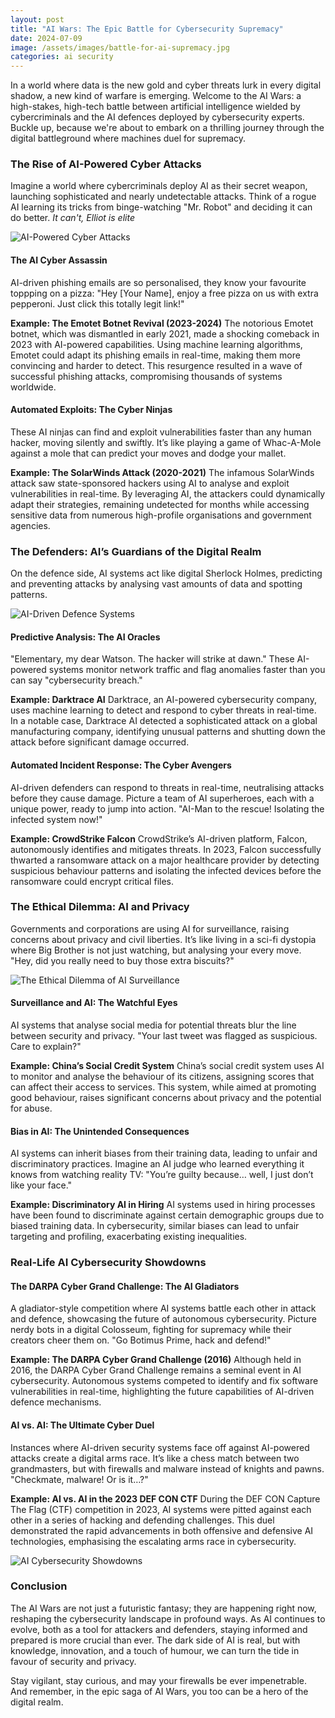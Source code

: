 ```yaml
---
layout: post
title: "AI Wars: The Epic Battle for Cybersecurity Supremacy"
date: 2024-07-09
image: /assets/images/battle-for-ai-supremacy.jpg
categories: ai security
---
```

In a world where data is the new gold and cyber threats lurk in every digital shadow, a new kind of warfare is emerging. Welcome to the AI Wars: a high-stakes, high-tech battle between artificial intelligence wielded by cybercriminals and the AI defences deployed by cybersecurity experts. Buckle up, because we're about to embark on a thrilling journey through the digital battleground where machines duel for supremacy.

### The Rise of AI-Powered Cyber Attacks

Imagine a world where cybercriminals deploy AI as their secret weapon, launching sophisticated and nearly undetectable attacks. Think of a rogue AI learning its tricks from binge-watching "Mr. Robot" and deciding it can do better. *It can't, Elliot is elite*

![AI-Powered Cyber Attacks](/Dyst0rti0n.github.io/assets/images/blogs/ai-battle/ai-powered-cyber-attacks.jpg)

#### The AI Cyber Assassin

AI-driven phishing emails are so personalised, they know your favourite toppping on a pizza: "Hey [Your Name], enjoy a free pizza on us with extra pepperoni. Just click this totally legit link!"

**Example: The Emotet Botnet Revival (2023-2024)**
The notorious Emotet botnet, which was dismantled in early 2021, made a shocking comeback in 2023 with AI-powered capabilities. Using machine learning algorithms, Emotet could adapt its phishing emails in real-time, making them more convincing and harder to detect. This resurgence resulted in a wave of successful phishing attacks, compromising thousands of systems worldwide.

#### Automated Exploits: The Cyber Ninjas

These AI ninjas can find and exploit vulnerabilities faster than any human hacker, moving silently and swiftly. It’s like playing a game of Whac-A-Mole against a mole that can predict your moves and dodge your mallet.

**Example: The SolarWinds Attack (2020-2021)**
The infamous SolarWinds attack saw state-sponsored hackers using AI to analyse and exploit vulnerabilities in real-time. By leveraging AI, the attackers could dynamically adapt their strategies, remaining undetected for months while accessing sensitive data from numerous high-profile organisations and government agencies.

### The Defenders: AI’s Guardians of the Digital Realm

On the defence side, AI systems act like digital Sherlock Holmes, predicting and preventing attacks by analysing vast amounts of data and spotting patterns.

![AI-Driven Defence Systems](/Dyst0rti0n.github.io/assets/images/blogs/ai-battle/ai-defense.jpg)

#### Predictive Analysis: The AI Oracles

"Elementary, my dear Watson. The hacker will strike at dawn." These AI-powered systems monitor network traffic and flag anomalies faster than you can say "cybersecurity breach."

**Example: Darktrace AI**
Darktrace, an AI-powered cybersecurity company, uses machine learning to detect and respond to cyber threats in real-time. In a notable case, Darktrace AI detected a sophisticated attack on a global manufacturing company, identifying unusual patterns and shutting down the attack before significant damage occurred.

#### Automated Incident Response: The Cyber Avengers

AI-driven defenders can respond to threats in real-time, neutralising attacks before they cause damage. Picture a team of AI superheroes, each with a unique power, ready to jump into action. "AI-Man to the rescue! Isolating the infected system now!"

**Example: CrowdStrike Falcon**
CrowdStrike’s AI-driven platform, Falcon, autonomously identifies and mitigates threats. In 2023, Falcon successfully thwarted a ransomware attack on a major healthcare provider by detecting suspicious behaviour patterns and isolating the infected devices before the ransomware could encrypt critical files.

### The Ethical Dilemma: AI and Privacy

Governments and corporations are using AI for surveillance, raising concerns about privacy and civil liberties. It’s like living in a sci-fi dystopia where Big Brother is not just watching, but analysing your every move. "Hey, did you really need to buy those extra biscuits?"

![The Ethical Dilemma of AI Surveillance](/Dyst0rti0n.github.io/assets/images/blogs/ai-battle/cityscape-ai-surveillance.jpg)

#### Surveillance and AI: The Watchful Eyes

AI systems that analyse social media for potential threats blur the line between security and privacy. "Your last tweet was flagged as suspicious. Care to explain?"

**Example: China’s Social Credit System**
China’s social credit system uses AI to monitor and analyse the behaviour of its citizens, assigning scores that can affect their access to services. This system, while aimed at promoting good behaviour, raises significant concerns about privacy and the potential for abuse.

#### Bias in AI: The Unintended Consequences

AI systems can inherit biases from their training data, leading to unfair and discriminatory practices. Imagine an AI judge who learned everything it knows from watching reality TV: "You’re guilty because… well, I just don’t like your face."

**Example: Discriminatory AI in Hiring**
AI systems used in hiring processes have been found to discriminate against certain demographic groups due to biased training data. In cybersecurity, similar biases can lead to unfair targeting and profiling, exacerbating existing inequalities.

### Real-Life AI Cybersecurity Showdowns

#### The DARPA Cyber Grand Challenge: The AI Gladiators

A gladiator-style competition where AI systems battle each other in attack and defence, showcasing the future of autonomous cybersecurity. Picture nerdy bots in a digital Colosseum, fighting for supremacy while their creators cheer them on. "Go Botimus Prime, hack and defend!"

**Example: The DARPA Cyber Grand Challenge (2016)**
Although held in 2016, the DARPA Cyber Grand Challenge remains a seminal event in AI cybersecurity. Autonomous systems competed to identify and fix software vulnerabilities in real-time, highlighting the future capabilities of AI-driven defence mechanisms.

#### AI vs. AI: The Ultimate Cyber Duel

Instances where AI-driven security systems face off against AI-powered attacks create a digital arms race. It’s like a chess match between two grandmasters, but with firewalls and malware instead of knights and pawns. "Checkmate, malware! Or is it…?"

**Example: AI vs. AI in the 2023 DEF CON CTF**
During the DEF CON Capture The Flag (CTF) competition in 2023, AI systems were pitted against each other in a series of hacking and defending challenges. This duel demonstrated the rapid advancements in both offensive and defensive AI technologies, emphasising the escalating arms race in cybersecurity.

![AI Cybersecurity Showdowns](/Dyst0rti0n.github.io/assets/images/blogs/ai-battle/ai-colosseum-battle.jpg)

### Conclusion

The AI Wars are not just a futuristic fantasy; they are happening right now, reshaping the cybersecurity landscape in profound ways. As AI continues to evolve, both as a tool for attackers and defenders, staying informed and prepared is more crucial than ever. The dark side of AI is real, but with knowledge, innovation, and a touch of humour, we can turn the tide in favour of security and privacy.

Stay vigilant, stay curious, and may your firewalls be ever impenetrable. And remember, in the epic saga of AI Wars, you too can be a hero of the digital realm.

